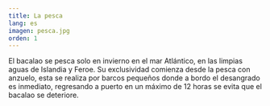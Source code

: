 ```yaml
---
title: La pesca
lang: es
imagen: pesca.jpg
orden: 1
---
```


El bacalao se pesca solo en invierno en el mar Atlántico, en las limpias aguas de Islandia y Feroe. Su exclusividad comienza desde la pesca con anzuelo, esta se realiza por barcos pequeños donde a bordo el desangrado es inmediato, regresando a puerto en un máximo de 12 horas se evita que el bacalao se deteriore.
